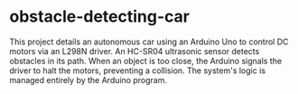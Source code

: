 # obstacle-detecting-car
This project details an autonomous car using an Arduino Uno to control DC motors via an L298N driver. An HC-SR04 ultrasonic sensor detects obstacles in its path. When an object is too close, the Arduino signals the driver to halt the motors, preventing a collision. The system's logic is managed entirely by the Arduino program.

